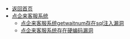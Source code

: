 - [返回首页](/)
- [点企来客服系统](点企来客服系统/)
  - [点企来客服系统getwaitnum存在sql注入漏洞](点企来客服系统/点企来客服系统getwaitnum存在sql注入漏洞.md)
  - [点企来客服系统存在硬编码漏洞](点企来客服系统/点企来客服系统存在硬编码漏洞.md)
